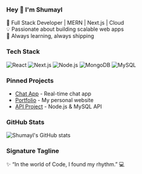 ### Hey 👋 I'm Shumayl
🚀 Full Stack Developer | MERN | Next.js | Cloud  
💡 Passionate about building scalable web apps  
🎯 Always learning, always shipping  

### Tech Stack
![React](https://img.shields.io/badge/-React-blue?logo=react&logoColor=white) 
![Next.js](https://img.shields.io/badge/-Next.js-black?logo=next.js) 
![Node.js](https://img.shields.io/badge/-Node.js-green?logo=node.js) 
![MongoDB](https://img.shields.io/badge/-MongoDB-darkgreen?logo=mongodb) 
![MySQL](https://img.shields.io/badge/-MySQL-blue?logo=mysql) 

### Pinned Projects
- [Chat App](https://github.com/mohdShumayl/chat-app) - Real-time chat app  
- [Portfolio](https://github.com/mohdShumayl/portfolio) - My personal website  
- [API Project](https://github.com/mohdShumayl/api-project) - Node.js & MySQL API  

### GitHub Stats
![Shumayl's GitHub stats](https://github-readme-stats.vercel.app/api?username=mohdShumayl&show_icons=true&theme=tokyonight)

### Signature Tagline
✨ “In the world of Code, I found my rhythm.” 💻
